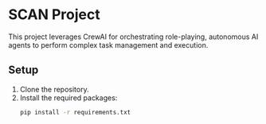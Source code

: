 # SCAN Project

This project leverages CrewAI for orchestrating role-playing, autonomous AI agents to perform complex task management and execution.

## Setup

1. Clone the repository.
2. Install the required packages:
   ```sh
   pip install -r requirements.txt